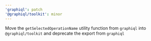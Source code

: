 ```yaml
---
'graphiql': patch
'@graphiql/toolkit': minor
---
```


Move the `getSelectedOperationName` utility function from `graphiql` into `@graphiql/toolkit` and deprecate the export from `graphiql`
